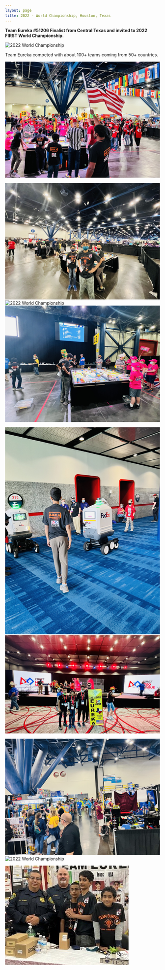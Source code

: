 ```yaml
---
layout: page
title: 2022 - World Championship, Houston, Texas
---
```


**Team Eureka #51206 Finalist from Central Texas and invited to 2022 FIRST World Championship**. 

![](/public/images/FLL-2022-World/IMG_1255.jpeg "2022 World Championship")

Team Eureka competed with about 100+ teams coming from 50+ countries.

![](/public/images/FLL-2022-World/IMG_1325.jpeg "2022 World Championship")

![](/public/images/FLL-2022-World/IMG_1082.jpg "2022 World Championship")
![](/public/images/FLL-2022-World/IMG_1120.jpeg "2022 World Championship")
![](/public/images/FLL-2022-World/IMG_1123.jpeg "2022 World Championship")


![](/public/images/FLL-2022-World/IMG_1299.jpeg "2022 World Championship")
![](/public/images/FLL-2022-World/IMG_1459.jpeg "2022 World Championship")

![](/public/images/FLL-2022-World/IMG_1102.jpeg "2022 World Championship")
![](/public/images/FLL-2022-World/IMG_1103.jpeg "2022 World Championship")

![](/public/images/FLL-2022-World/2022-team-eureka-houston-pd.jpg "2022-team-eureka-houston-pd.jpg")



